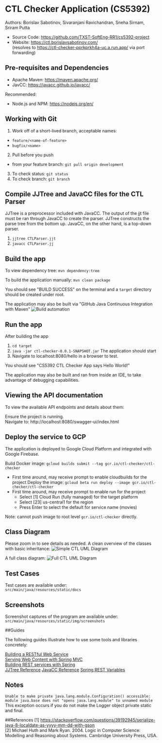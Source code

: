 # CTL Checker Application (CS5392) 

Authors: Borislav Sabotinov, Sivaranjani Ravichandran, Sneha Sirnam, Sriram Putta    
- Source Code: https://github.com/TXST-SoftEng-RR1/cs5392-project
- Website: https://ctl.borislavsabotinov.com/   
(resolves to https://ctl-checker-pprkprkh4a-uc.a.run.app/ via port forwarding) 

## Pre-requisites and Dependencies

- Apache Maven: https://maven.apache.org/         
- JavCC: https://javacc.github.io/javacc/

Recommended:    
- Node.js and NPM: https://nodejs.org/en/

## Working with Git

1. Work off of a short-lived branch, acceptable names: 
- `feature/<name-of-feature>`
- `bugfix/<name>`
2. Pull before you push
- from your feature branch: 
`git pull origin development`
3. To check status: `git status`
4. To check branch: `git branch`

## Compile JJTree and JavaCC files for the CTL Parser

JJTree is a preprocessor included with JavaCC. 
The output of the jjt file must be ran through JavaCC to create the parser. 
JJTree constructs the parse tree from the bottom up. 
JavaCC, on the other hand, is a top-down parser. 

1. `jjtree CTLParser.jjt`
2. `javacc CTLParser.jj`

## Build the app

To view dependency tree: 
`mvn dependency:tree`

To build the application manually: 
`mvn clean package`    

You should see "BUILD SUCCESS" on the terminal and a `target` directory should be created under root.

The application may also be built via "GitHub Java Continuous Integration with Maven" 
![Build automation](src/main/resources/static/img/screenshots/automatedBuildVerification.png)

## Run the app

After building the app 

1. `cd target`
2. `java -jar ctl-checker-0.0.1-SNAPSHOT.jar`
   The application should start
3. Navigate to localhost:8080/hello in a browser to test. 

You should see "CS5392 CTL Checker App says Hello World!"

The application may also be built and ran from inside an IDE, 
to take advantage of debugging capabilities. 

## Viewing the API documentation
To view the available API endpoints and details about them:

Ensure the project is running.    
Navigate to: http://localhost:8080/swagger-ui/index.html

## Deploy the service to GCP

The application is deployed to Google Cloud Platform and integrated with 
Google Firebase. 

Build Docker image: `gcloud builds submit --tag gcr.io/ctl-checker/ctl-checker`   
- First time around, may receive prompt to enable cloudbuilds for the project
Deploy the image: `gcloud beta run deploy --image gcr.io/ctl-checker/ctl-checker`    
- First time around, may receive prompt to enable run for the project
  - Select [1] Cloud Run (fully managed) for the target platform
  - Select [23] us-central1 for the region
  - Press Enter to select the default for service name (movies)

Note: cannot push image to root level `gcr.io/ctl-checker` directly.

## Class Diagram
Please zoom in to see details as needed. 
A clean overview of the classes with basic inheritance: 
![Simple CTL UML Diagram](src/main/resources/static/img/CTLSimpleUML.png)

A full class diagram: 
![Full CTL UML Diagram](src/main/resources/static/img/CTLCheckerUML.png)

## Test Cases

Test cases are available under:   
 `src/main/java/resources/static/docs`

## Screenshots 

Screenshot captures of the program are available under:    
 `src/main/java/resources/static/img/screenshots`

##Guides

The following guides illustrate how to use some tools and libraries concretely:

[Building a RESTful Web Service](https://spring.io/guides/gs/rest-service/)    
[Serving Web Content with Spring MVC](https://spring.io/guides/gs/serving-web-content/)    
[Building REST services with Spring](https://spring.io/guides/tutorials/bookmarks/)    
[JJTree Reference](https://www.cs.purdue.edu/homes/hosking/javacc/doc/JJTree.html)
[JavaCC Reference](https://javacc.github.io/javacc/tutorials/examples.html#javacc-instructions)
[Spring REST Variables](https://stackoverflow.com/questions/55949044/global-variables-in-controller-class-are-overridden-with-latest-session-opened)

## Notes

`Unable to make private java.lang.module.Configuration() accessible: module java.base does not "opens java.lang.module" to unnamed module`
This exception occurs if you do not make the Logger object private static and final.  

##References
[1] https://stackoverflow.com/questions/39192945/serialize-java-8-localdate-as-yyyy-mm-dd-with-gson    
[2] Michael Huth and Mark Ryan. 2004. Logic in Computer Science: Modelling and Reasoning about Systems. 
Cambridge University Press, USA.

